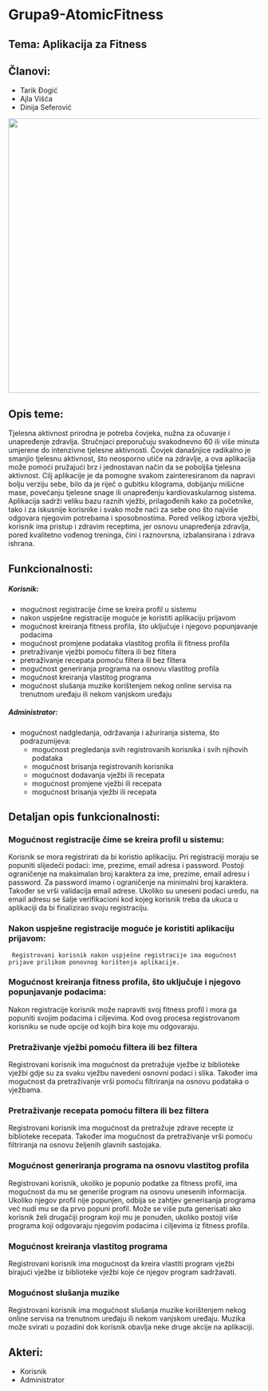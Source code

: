 
# Grupa9-AtomicFitness
## Tema: Aplikacija za Fitness
## Članovi:
* Tarik Đogić 
* Ajla Višća 
* Dinija Seferović 

<p align="center">
<img src="https://user-images.githubusercontent.com/64585658/111088792-35575000-8529-11eb-9afe-ae09d0769559.jpg" width="550">
</p>

## Opis teme:
Tjelesna aktivnost prirodna je potreba čovjeka, nužna za očuvanje i unapređenje zdravlja. 
Stručnjaci preporučuju svakodnevno 60 ili više minuta umjerene do intenzivne tjelesne aktivnosti.
Čovjek današnjice radikalno je smanjio tjelesnu aktivnost, što neosporno utiče na zdravlje, a ova aplikacija može pomoći pružajući brz i jednostavan način da se poboljša tjelesna aktivnost. Cilj aplikacije je da pomogne svakom zainteresiranom da napravi bolju verziju sebe, bilo da je riječ o gubitku kilograma, dobijanju mišićne mase, povećanju tjelesne snage ili unapređenju kardiovaskularnog sistema. Aplikacija sadrži veliku bazu raznih vježbi, prilagođenih kako za početnike, tako i za iskusnije korisnike i svako može naći za sebe ono što najviše odgovara njegovim potrebama i sposobnostima. Pored velikog izbora vježbi, korisnik ima pristup i zdravim receptima, jer osnovu unapređenja zdravlja, pored  kvalitetno vođenog treninga, čini i raznovrsna, izbalansirana i zdrava ishrana.

## Funkcionalnosti:
##### Korisnik:
- mogućnost registracije čime se kreira profil u sistemu
- nakon uspješne registracije moguće je koristiti aplikaciju prijavom 
- mogućnost kreiranja fitness profila, što uključuje i njegovo popunjavanje podacima
- mogućnost promjene podataka vlastitog profila ili fitness profila
- pretraživanje vježbi pomoću filtera ili bez filtera
- pretraživanje recepata pomoću filtera ili bez filtera
- mogućnost generiranja programa na osnovu vlastitog profila
- mogućnost kreiranja vlastitog programa
- mogućnost slušanja muzike korištenjem nekog online servisa na trenutnom uređaju ili nekom vanjskom uređaju

##### Administrator:
- mogućnost nadgledanja, održavanja i ažuriranja sistema, što podrazumijeva:
    - mogućnost pregledanja svih registrovanih korisnika i svih njihovih podataka
    - mogućnost brisanja registrovanih korisnika
    - mogućnost dodavanja vježbi ili recepata
    - mogućnost promjene vježbi ili recepata
    - mogućnost brisanja vježbi ili recepata

## Detaljan opis funkcionalnosti:
### Mogućnost registracije čime se kreira profil u sistemu:
   
   Korisnik se mora registrirati da bi koristio aplikaciju. Pri registraciji moraju se popuniti slijedeći podaci: ime, prezime, email adresa i password.
   Postoji ograničenje na maksimalan broj karaktera za ime, prezime, email adresu i password. Za password imamo i ograničenje na minimalni broj karaktera. Također se vrši validacija email adrese. Ukoliko su uneseni podaci uredu,
   na email adresu se šalje verifikacioni kod kojeg korisnik treba da ukuca u aplikaciji da bi finalizirao svoju registraciju.
   
### Nakon uspješne registracije moguće je koristiti aplikaciju prijavom:

     Registrovani korisnik nakon uspješne registracije ima mogućnost prijave prilikom ponovnog korištenja aplikacije.
   
### Mogućnost kreiranja fitness profila, što uključuje i njegovo popunjavanje podacima:

   Nakon registracije korisnik može napraviti svoj fitness profil i mora ga popuniti svojim podacima i ciljevima. Kod ovog procesa registrovanom korisniku se nude opcije od kojih bira koje mu odgovaraju. 
    
### Pretraživanje vježbi pomoću filtera ili bez filtera
    
   Registrovani korisnik ima mogućnost da pretražuje vježbe iz biblioteke vježbi gdje su za svaku vježbu navedeni osnovni podaci i slika. Također ima mogućnost da 
   pretraživanje vrši pomoću filtriranja na osnovu podataka o vježbama.
    
### Pretraživanje recepata pomoću filtera ili bez filtera

   Registrovani korisnik ima mogućnost da pretražuje zdrave recepte iz biblioteke recepata. Također ima mogućnost da pretraživanje vrši pomoću filtriranja na osnovu 
   željenih glavnih sastojaka.
   
### Mogućnost generiranja programa na osnovu vlastitog profila

   Registrovani korisnik, ukoliko je popunio podatke za fitness profil, ima mogućnost da mu se generiše program na osnovu unesenih informacija. Ukoliko njegov profil nije
   popunjen, odbija se zahtjev generisanja programa već nudi mu se da prvo popuni profil. Može se više puta generisati ako korisnik želi drugačiji program koji mu je ponuđen,      ukoliko postoji više programa koji odgovaraju njegovim 
   podacima i ciljevima iz fitness profila.
   
### Mogućnost kreiranja vlastitog programa

   Registrovani korisnik ima mogućnost da kreira vlastiti program vježbi birajući vježbe iz biblioteke vježbi koje će njegov program sadržavati.
   
### Mogućnost slušanja muzike 

   Registrovani korisnik ima mogućnost slušanja muzike korištenjem nekog online servisa na trenutnom uređaju ili nekom vanjskom uređaju. Muzika može svirati u pozadini
   dok korisnik obavlja neke druge akcije na aplikaciji.
   
## Akteri:
- Korisnik
- Administrator
